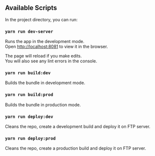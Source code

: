 ## Available Scripts

In the project directory, you can run:

### `yarn run dev-server`

Runs the app in the development mode.<br>
Open [http://localhost:8081](http://localhost:8081) to view it in the browser.

The page will reload if you make edits.<br>
You will also see any lint errors in the console.

### `yarn run build:dev`

Builds the bundle in development mode.

### `yarn run build:prod`

Builds the bundle in production mode.

### `yarn run deploy:dev`

Cleans the repo, create a development build and deploy it on FTP server.

### `yarn run deploy:prod`

Cleans the repo, create a production build and deploy it on FTP server.
